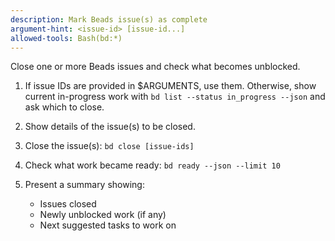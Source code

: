```yaml
---
description: Mark Beads issue(s) as complete
argument-hint: <issue-id> [issue-id...]
allowed-tools: Bash(bd:*)
---
```


Close one or more Beads issues and check what becomes unblocked.

1. If issue IDs are provided in $ARGUMENTS, use them. Otherwise, show current in-progress work with `bd list --status in_progress --json` and ask which to close.

2. Show details of the issue(s) to be closed.

3. Close the issue(s): `bd close [issue-ids]`

4. Check what work became ready: `bd ready --json --limit 10`

5. Present a summary showing:
   - Issues closed
   - Newly unblocked work (if any)
   - Next suggested tasks to work on
